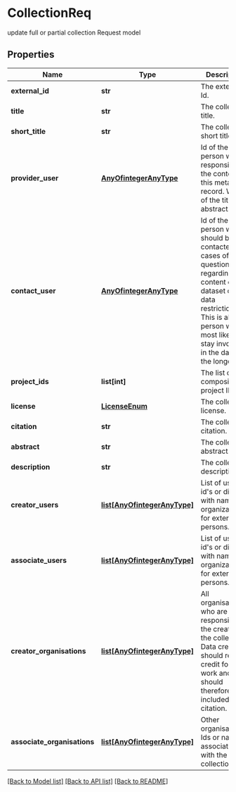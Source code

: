 # CollectionReq

update full or partial collection Request model
## Properties
Name | Type | Description | Notes
------------ | ------------- | ------------- | -------------
**external_id** | **str** | The external Id. | [optional] 
**title** | **str** | The collection title. | [optional] 
**short_title** | **str** | The collection short title. | [optional] 
**provider_user** | [**AnyOfintegerAnyType**](AnyOfintegerAnyType.md) | Id of the person who         is responsible for the content of this metadata record. Writer of the title and abstract. | [optional] 
**contact_user** | [**AnyOfintegerAnyType**](AnyOfintegerAnyType.md) | Id of the person who         should be contacted in cases of questions regarding the content of the dataset or any data restrictions.         This is also the person who is most likely to stay involved in the dataset the longest. | [optional] 
**project_ids** | **list[int]** | The list of composing project IDs. | [optional] 
**license** | [**LicenseEnum**](LicenseEnum.md) | The collection license. | [optional] 
**citation** | **str** | The collection citation. | [optional] 
**abstract** | **str** | The collection abstract. | [optional] 
**description** | **str** | The collection description. | [optional] 
**creator_users** | [**list[AnyOfintegerAnyType]**](AnyOfintegerAnyType.md) | List of users id&#39;s or dict with name, organization for external persons. | [optional] 
**associate_users** | [**list[AnyOfintegerAnyType]**](AnyOfintegerAnyType.md) | List of users id&#39;s or dict with name, organization for external persons. | [optional] 
**creator_organisations** | [**list[AnyOfintegerAnyType]**](AnyOfintegerAnyType.md) | All         organisations who are responsible for the creation of the collection. Data creators should         receive credit for their work and should therefore be included in the citation. | [optional] 
**associate_organisations** | [**list[AnyOfintegerAnyType]**](AnyOfintegerAnyType.md) | Other         organisation(s) Ids or names associated with the collection. | [optional] 

[[Back to Model list]](../README.md#documentation-for-models) [[Back to API list]](../README.md#documentation-for-api-endpoints) [[Back to README]](../README.md)


